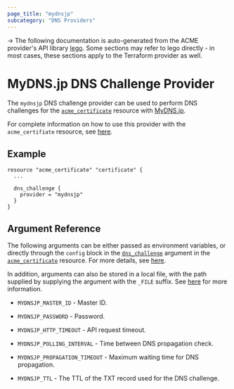 ```yaml
---
page_title: "mydnsjp"
subcategory: "DNS Providers"
---
```


-> The following documentation is auto-generated from the ACME
provider's API library [lego](https://go-acme.github.io/lego/).  Some
sections may refer to lego directly - in most cases, these sections
apply to the Terraform provider as well.

# MyDNS.jp DNS Challenge Provider

The `mydnsjp` DNS challenge provider can be used to perform DNS challenges for
the [`acme_certificate`][resource-acme-certificate] resource with
[MyDNS.jp](https://www.mydns.jp).

[resource-acme-certificate]: ../resources/certificate.md

For complete information on how to use this provider with the `acme_certifiate`
resource, see [here][resource-acme-certificate-dns-challenges].

[resource-acme-certificate-dns-challenges]: ../resources/certificate.md#using-dns-challenges

## Example

```hcl
resource "acme_certificate" "certificate" {
  ...

  dns_challenge {
    provider = "mydnsjp"
  }
}
```
## Argument Reference

The following arguments can be either passed as environment variables, or
directly through the `config` block in the
[`dns_challenge`][resource-acme-certificate-dns-challenge-arg] argument in the
[`acme_certificate`][resource-acme-certificate] resource. For more details, see
[here][resource-acme-certificate-dns-challenges].

[resource-acme-certificate-dns-challenge-arg]: ../resources/certificate.md#dns_challenge

In addition, arguments can also be stored in a local file, with the path
supplied by supplying the argument with the `_FILE` suffix. See
[here][acme-certificate-file-arg-example] for more information.

[acme-certificate-file-arg-example]: ../resources/certificate.md#using-variable-files-for-provider-arguments

* `MYDNSJP_MASTER_ID` - Master ID.
* `MYDNSJP_PASSWORD` - Password.

* `MYDNSJP_HTTP_TIMEOUT` - API request timeout.
* `MYDNSJP_POLLING_INTERVAL` - Time between DNS propagation check.
* `MYDNSJP_PROPAGATION_TIMEOUT` - Maximum waiting time for DNS propagation.
* `MYDNSJP_TTL` - The TTL of the TXT record used for the DNS challenge.


